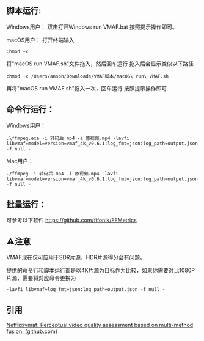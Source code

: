 ## 脚本运行:

Windows用户：
双击打开Windows run VMAF.bat 按照提示操作即可。

macOS用户：
打开终端输入

```
Chmod +x
```

将"macOS run VMAF.sh"文件拖入，然后回车运行
拖入后会显示类似以下路径

```
chmod +x /Users/anson/Downloads/VMAF脚本/macOS\ run\ VMAF.sh 
```

再将"macOS run VMAF.sh"拖入一次，回车运行
按照提示操作即可





## **命令行运行：**

Windows用户：

```
.\ffmpeg.exe -i 转码后.mp4 -i 原视频.mp4 -lavfi libvmaf=model=version=vmaf_4k_v0.6.1:log_fmt=json:log_path=output.json -f null -
```

Mac用户：

```
./ffmpeg -i 转码后.mp4 -i 原视频.mp4 -lavfi libvmaf=model=version=vmaf_4k_v0.6.1:log_fmt=json:log_path=output.json -f null -
```





## **批量运行：**

可参考以下软件
https://github.com/fifonik/FFMetrics



## ⚠️注意

VMAF现在仅可应用于SDR片源，HDR片源得分会有问题。

提供的命令行和脚本运行都是以4K片源为目标作为比较，如果你需要对比1080P片源，需要将对应命令更换为

```
-lavfi libvmaf=log_fmt=json:log_path=output.json -f null -
```



## 引用

[Netflix/vmaf: Perceptual video quality assessment based on multi-method fusion. (github.com)](https://github.com/Netflix/vmaf)

